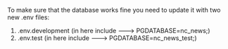 To make sure that the database works fine you need to update it with two new .env files:

1. .env.development (in here include --->    PGDATABASE=nc_news;)
2. .env.test (in here include ---> PGDATABASE=nc_news_test;)
